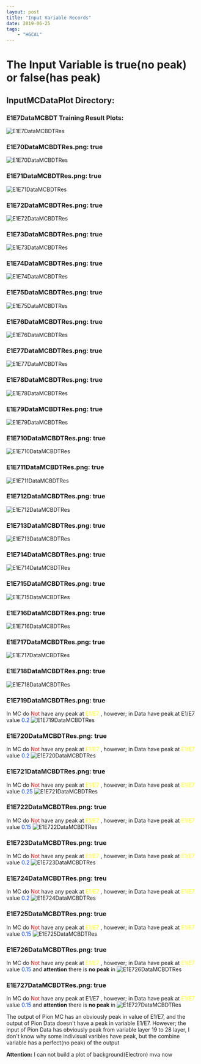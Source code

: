 ```yaml
---
layout: post
title: "Input Variable Records"
date: 2019-06-25
tags:
    - "HGCAL"
---
```


# The Input Variable is true(no peak) or false(has peak)

## InputMCDataPlot Directory:

### E1E7DataMCBDT Training Result Plots:
![E1E7DataMCBDTRes](https://user-images.githubusercontent.com/13759047/61263133-69a9c480-a7ba-11e9-99d5-66976a1c80db.png)

### E1E70DataMCBDTRes.png: true
![E1E70DataMCBDTRes](https://user-images.githubusercontent.com/13759047/61283641-09ce1080-a7f0-11e9-8195-59052257eac1.png)
### E1E71DataMCBDTRes.png: true
![E1E71DataMCBDTRes](https://user-images.githubusercontent.com/13759047/61283642-0a66a700-a7f0-11e9-8343-d5b0b6d094b5.png)
### E1E72DataMCBDTRes.png: true
![E1E72DataMCBDTRes](https://user-images.githubusercontent.com/13759047/61283643-0a66a700-a7f0-11e9-97e1-74535a61ac57.png)
### E1E73DataMCBDTRes.png: true
![E1E73DataMCBDTRes](https://user-images.githubusercontent.com/13759047/61283645-0a66a700-a7f0-11e9-871c-9d2c188633cd.png)
### E1E74DataMCBDTRes.png: true
![E1E74DataMCBDTRes](https://user-images.githubusercontent.com/13759047/61283646-0aff3d80-a7f0-11e9-9e78-a367e0d71684.png)
### E1E75DataMCBDTRes.png: true
![E1E75DataMCBDTRes](https://user-images.githubusercontent.com/13759047/61283647-0aff3d80-a7f0-11e9-8c70-e1118ee1aa74.png)
### E1E76DataMCBDTRes.png: true
![E1E76DataMCBDTRes](https://user-images.githubusercontent.com/13759047/61283649-0aff3d80-a7f0-11e9-86fd-b553fbf42725.png)
### E1E77DataMCBDTRes.png: true
![E1E77DataMCBDTRes](https://user-images.githubusercontent.com/13759047/61283650-0b97d400-a7f0-11e9-8c2c-242865e6925b.png)
### E1E78DataMCBDTRes.png: true
![E1E78DataMCBDTRes](https://user-images.githubusercontent.com/13759047/61283651-0b97d400-a7f0-11e9-980c-4052ddb56c1b.png)
### E1E79DataMCBDTRes.png: true
![E1E79DataMCBDTRes](https://user-images.githubusercontent.com/13759047/61283653-0b97d400-a7f0-11e9-9c5f-5550288d4f5f.png)
### E1E710DataMCBDTRes.png: true
![E1E710DataMCBDTRes](https://user-images.githubusercontent.com/13759047/61283654-0b97d400-a7f0-11e9-8351-6242688b1ef4.png)
### E1E711DataMCBDTRes.png: true
![E1E711DataMCBDTRes](https://user-images.githubusercontent.com/13759047/61283655-0c306a80-a7f0-11e9-8625-a16c9661e547.png)
### E1E712DataMCBDTRes.png: true
![E1E712DataMCBDTRes](https://user-images.githubusercontent.com/13759047/61283657-0c306a80-a7f0-11e9-8399-0ff443a2864d.png)
### E1E713DataMCBDTRes.png: true
![E1E713DataMCBDTRes](https://user-images.githubusercontent.com/13759047/61283658-0c306a80-a7f0-11e9-85e9-0265bd18afbe.png)
### E1E714DataMCBDTRes.png: true
![E1E714DataMCBDTRes](https://user-images.githubusercontent.com/13759047/61283659-0c306a80-a7f0-11e9-9b22-de777f5660ff.png)
### E1E715DataMCBDTRes.png: true
![E1E715DataMCBDTRes](https://user-images.githubusercontent.com/13759047/61283660-0cc90100-a7f0-11e9-939b-3169ad085aea.png)
### E1E716DataMCBDTRes.png: true
![E1E716DataMCBDTRes](https://user-images.githubusercontent.com/13759047/61283661-0cc90100-a7f0-11e9-96c9-9fc6b7893b1e.png)
### E1E717DataMCBDTRes.png: true
![E1E717DataMCBDTRes](https://user-images.githubusercontent.com/13759047/61283663-0cc90100-a7f0-11e9-8e40-d8edda9b36ed.png)
### E1E718DataMCBDTRes.png: true
![E1E718DataMCBDTRes](https://user-images.githubusercontent.com/13759047/61283665-0d619780-a7f0-11e9-90f1-ef75a60bd33a.pn)

### E1E719DataMCBDTRes.png: true
In MC do <span style="color:#ff0000">Not</span> have any peak at <span style="color:#ffff00"> E1/E7 </span>, however; in Data have peak at <span style="colro:#ffff00"> E1/E7 </span> value <span style="color:#0040ff"> 0.2 </span>
![E1E719DataMCBDTRes](https://user-images.githubusercontent.com/13759047/61283667-0d619780-a7f0-11e9-9b15-0492017ed66c.png)

### E1E720DataMCBDTRes.png: true
In MC do <span style ="color:#ff0000">Not</span> have any peak at <span style="color:#ffff00"> E1/E7 </span>, however; in Data have peak at <span style="color:#ffff00"> E1/E7 </span> value <span style="color:#0040ff"> 0.2 </span>
![E1E720DataMCBDTRes](https://user-images.githubusercontent.com/13759047/61283668-0d619780-a7f0-11e9-8187-4261507d357d.png)

### E1E721DataMCBDTRes.png: true 
In MC do <span style="color:#ff0000">Not</span> have any peak at <span style="color:#ffff00"> E1/E7 </span>, however; in Data have peak at <span style="color:#ffff00"> E1/E7 </span> value <span style="color:#0040ff"> 0.25 </span>
![E1E721DataMCBDTRes](https://user-images.githubusercontent.com/13759047/61283670-0d619780-a7f0-11e9-9df2-59b977fd38a4.png)

### E1E722DataMCBDTRes.png: true
In MC do <span style="color:#ff0000">Not</span> have any peak at <span style="color:#ffff00"> E1/E7 </span>, however; in Data have peak at <span style="color:#ffff00"> E1/E7 </span> value <span style="color:#0040ff"> 0.15 </span>
![E1E722DataMCBDTRes](https://user-images.githubusercontent.com/13759047/61283671-0d619780-a7f0-11e9-9bb6-3730bb9a5acf.png)

### E1E723DataMCBDTRes.png: true
In MC do <span style="color:#ff0000">Not</span> have any peak at <span style="color:#ffff00"> E1/E7 </span>, however; in Data have peak at <span style="color:#ffff00"> E1/E7 </span> value <span style="color:#0040ff"> 0.2 </span>
![E1E723DataMCBDTRes](https://user-images.githubusercontent.com/13759047/61283672-0dfa2e00-a7f0-11e9-9ac5-3a7193eec526.pn)

### E1E724DataMCBDTRes.png: treu
In MC do <span style="color:#ff0000">Not</span> have any peak at <span style="color:#ffff00"> E1/E7 </span>, however; in Data have peak at <span style="color:#ffff00"> E1/E7 </span> value <span style="color:#0040ff"> 0.2 </span>
![E1E724DataMCBDTRes](https://user-images.githubusercontent.com/13759047/61283673-0dfa2e00-a7f0-11e9-87cd-422d115a73dc.png)

### E1E725DataMCBDTRes.png: true
In MC do <span style="color:#ff0000">Not</span> have any peak at <span style="color:#ffff00"> E1/E7 </span>, however; in Data have peak at <span style="color:#ffff00"> E1/E7 </span> value <span style="color:#0040ff"> 0.15 </span>
![E1E725DataMCBDTRes](https://user-images.githubusercontent.com/13759047/61283674-0dfa2e00-a7f0-11e9-8c29-7f1f99237e9c.png)

### E1E726DataMCBDTRes.png: true
In MC do <span style="color:#ff0000">Not</span> have any peak at <span style="color:#ffff00"> E1/E7 </span>, however; in Data have peak at <span style="color:#ffff00"> E1/E7 </span> value <span style="color:#0040ff"> 0.15 </span> and **attention** there is **no peak** in 
![E1E726DataMCBDTRes](https://user-images.githubusercontent.com/13759047/61283675-0e92c480-a7f0-11e9-999e-9e70f6c23a73.png)

### E1E727DataMCBDTRes.png: true
In MC do <span style="color:#ff0000">Not</span> have any peak at <span style="color=#ffff00"> E1/E7 </span>, however; in Data have peak at <span style="color:#ffff00"> E1/E7 </span> value <span style="color:#0040ff"> 0.15 </span> and **attention** there is **no peak** in 
![E1E727DataMCBDTRes](https://user-images.githubusercontent.com/13759047/61283677-0e92c480-a7f0-11e9-8586-3ca1e0665fe2.png)

The output of Pion MC has an obviously peak in value of E1/E7, and the output of Pion Data doesn't have a peak in variable E1/E7.
However; the input of Pion Data has obviously peak from variable layer 19 to 28 layer, I don't know why some indivisual varibles have peak, but the combine variable has a perfect(no peak) of the output

**Attention:** I can not build a plot of background(Electron) mva now
